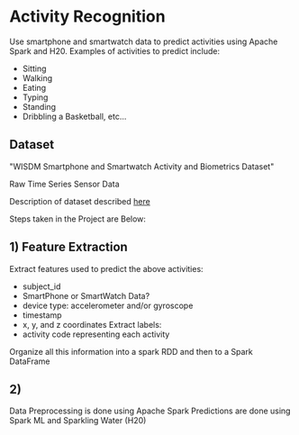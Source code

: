 # Activity Recognition
Use smartphone and smartwatch data to predict activities using Apache Spark and H20. 
Examples of activities to predict include: 
  - Sitting
  - Walking
  - Eating
  - Typing
  - Standing
  - Dribbling a Basketball, etc...

## Dataset
"WISDM Smartphone and Smartwatch Activity and Biometrics Dataset"

Raw Time Series Sensor Data

Description of dataset described [here](https://github.com/surengunturumasters/activity_recognition_spark/blob/main/WISDM-dataset-description.pdf)


Steps taken in the Project are Below: 
## 1) Feature Extraction
Extract features used to predict the above activities:
  - subject_id
  - SmartPhone or SmartWatch Data?
  - device type: accelerometer and/or gyroscope
  - timestamp 
  - x, y, and z coordinates
Extract labels: 
  - activity code representing each activity

Organize all this information into a spark RDD and then to a Spark DataFrame

## 2) 
  
 Data Preprocessing is done using Apache Spark
 Predictions are done using Spark ML and Sparkling Water (H20)
